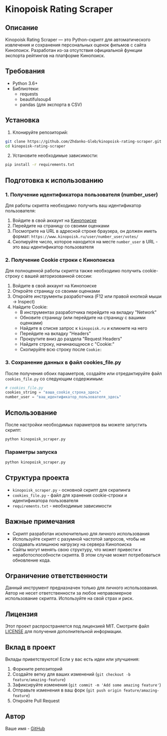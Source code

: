 # Kinopoisk Rating Scraper

## Описание
Kinopoisk Rating Scraper — это Python-скрипт для автоматического извлечения и сохранения персональных оценок фильмов с сайта Кинопоиск. Разработан из-за отсутствия официальной функции экспорта рейтингов на платформе Кинопоиск.

## Требования
- Python 3.6+
- Библиотеки:
  - requests
  - beautifulsoup4
  - pandas (для экспорта в CSV)

## Установка

1. Клонируйте репозиторий:
```bash
git clone https://github.com/Zhdanko-Gleb/kinopoisk-rating-scraper.git
cd kinopoisk-rating-scraper
```

2. Установите необходимые зависимости:
```bash
pip install -r requirements.txt
```

## Подготовка к использованию

### 1. Получение идентификатора пользователя (number_user)

Для работы скрипта необходимо получить ваш идентификатор пользователя:

1. Войдите в свой аккаунт на [Кинопоиске](https://www.kinopoisk.ru/)
2. Перейдите на страницу со своими оценками
3. Посмотрите на URL в адресной строке браузера, он должен иметь формат: `https://www.kinopoisk.ru/user/number_user/votes/`
4. Скопируйте число, которое находится на месте `number_user` в URL - это ваш идентификатор пользователя

### 2. Получение Cookie строки с Кинопоиска

Для полноценной работы скрипта также необходимо получить cookie-строку с вашей авторизованной сессии:

1. Войдите в свой аккаунт на Кинопоиске
2. Откройте страницу со своими оценками
3. Откройте инструменты разработчика (F12 или правой кнопкой мыши → Inspect)
4. Найдите Cookie:
   - В инструментах разработчика перейдите на вкладку "Network"
   - Обновите страницу (или перейдите на страницу с вашими оценками)
   - Найдите в списке запрос к `kinopoisk.ru` и кликните на него
   - Перейдите на вкладку "Headers"
   - Прокрутите вниз до раздела "Request Headers"
   - Найдите строку, начинающуюся с "Cookie:"
   - Скопируйте всю строку после `Cookie:`

### 3. Сохранение данных в файл cookies_file.py

После получения обоих параметров, создайте или отредактируйте файл `cookies_file.py` со следующим содержимым:

```python
# cookies_file.py
cookies_string = "ваша_cookie_строка_здесь"
number_user = "ваш_идентификатор_пользователя_здесь"
```

## Использование

После настройки необходимых параметров вы можете запустить скрипт:

```bash
python kinopoisk_scraper.py
```

### Параметры запуска

```bash
python kinopoisk_scraper.py
```


## Структура проекта

- `kinopoisk_scraper.py` - основной скрипт для скрапинга
- `cookies_file.py` - файл для хранения cookie-строки и идентификатора пользователя
- `requirements.txt` - необходимые зависимости

## Важные примечания

- Скрипт разработан исключительно для личного использования
- Используйте скрипт с разумной частотой запросов, чтобы не создавать излишнюю нагрузку на сервера Кинопоиска
- Сайты могут менять свою структуру, что может привести к неработоспособности скрипта. В этом случае может потребоваться обновление кода.

## Ограничение ответственности

Данный инструмент предназначен только для личного использования. Автор не несет ответственности за любое неправомерное использование скрипта. Используйте на свой страх и риск.

## Лицензия

Этот проект распространяется под лицензией MIT. Смотрите файл [LICENSE](LICENSE) для получения дополнительной информации.

## Вклад в проект

Вклады приветствуются! Если у вас есть идеи или улучшения:

1. Форкните репозиторий
2. Создайте ветку для ваших изменений (`git checkout -b feature/amazing-feature`)
3. Зафиксируйте изменения (`git commit -m 'Add some amazing feature'`)
4. Отправьте изменения в ваш форк (`git push origin feature/amazing-feature`)
5. Откройте Pull Request

## Автор

Ваше имя - [GitHub](https://github.com/Zhdanko-Gleb)
